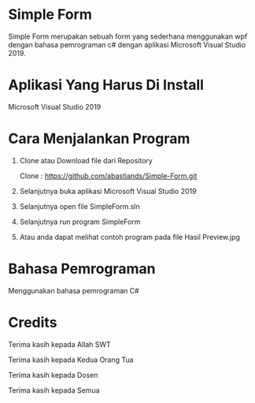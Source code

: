 # Simple Form 
Simple Form merupakan sebuah form yang sederhana menggunakan wpf dengan bahasa pemrograman c# dengan aplikasi Microsoft Visual Studio 2019. 

# Aplikasi Yang Harus Di Install 
Microsoft Visual Studio 2019 

# Cara Menjalankan Program 
1. Clone atau Download file dari Repository

   Clone : https://github.com/abastiands/Simple-Form.git
  
2. Selanjutnya buka aplikasi Microsoft Visual Studio 2019 

3. Selanjutnya open file SimpleForm.sln 

5. Selanjutnya run program SimpleForm 

6. Atau anda dapat melihat contoh program pada file Hasil Preview.jpg 

# Bahasa Pemrograman
Menggunakan bahasa pemrograman C#

# Credits 
Terima kasih kepada Allah SWT 

Terima kasih kepada Kedua Orang Tua 

Terima kasih kepada Dosen

Terima kasih kepada Semua
